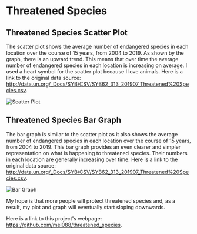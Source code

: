 # Threatened Species
## Threatened Species Scatter Plot

The scatter plot shows the average number of endangered species in each location over the course of 15 years, from 2004 to 2019.
As shown by the graph, there is an upward trend. This means that over time the average number of endangered species in each location is increasing on average. I used a heart symbol for the scatter plot because I love animals. Here is a link to the original data source: http://data.un.org/_Docs/SYB/CSV/SYB62_313_201907_Threatened%20Species.csv.

 <img src="https://github.com/mel088/threatened_species/blob/main/Screen%20Shot%202020-10-07%20at%2011.14.06%20PM.png" alt="Scatter Plot"> 

## Threatened Species Bar Graph

The bar graph is similar to the scatter plot as it also shows the average number of endangered species in each location over the course of 15 years, from 2004 to 2019. This bar graph provides an even clearer and simpler representation on what is happening to threatened species. Their numbers in each location are generally increasing over time. Here is a link to the original data source: http://data.un.org/_Docs/SYB/CSV/SYB62_313_201907_Threatened%20Species.csv.

<img src="https://github.com/mel088/threatened_species/blob/main/Screen%20Shot%202020-10-07%20at%2011.14.47%20PM.png" alt="Bar Graph"> 

My hope is that more people will protect threatened species and, as a result, my plot and graph will eventually start sloping downwards.

Here is a link to this project's webpage: https://github.com/mel088/threatened_species.
